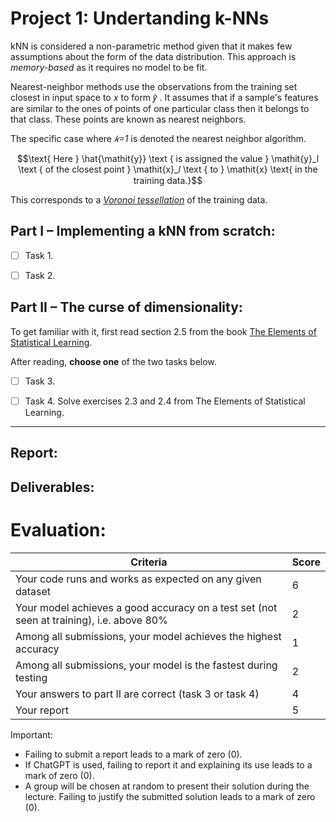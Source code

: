 # Project 1: Undertanding k-NNs

kNN is considered a non-parametric method given that it makes few assumptions about the form of the data distribution. This approach is _memory-based_ as it requires no model to be fit.

Nearest-neighbor methods use the observations from the training set closest in input space to 𝑥 to form 𝑦̂ . It assumes that if a sample's features are similar to the ones of points of one particular class then it belongs to that class. These points are known as nearest neighbors.

The specific case where _𝑘=1_ is denoted the nearest neighbor algorithm. 

```math
\text{ Here } \hat{\mathit{y}} \text { is assigned the value } \mathit{y}_l  \text { of the closest point } \mathit{x}_𝑙 \text { to } \mathit{x} \text{ in the training data.}
```

 This corresponds to a [_Voronoi tessellation_](https://en.wikipedia.org/wiki/Voronoi_diagram) of the training data.

## Part I – Implementing a kNN from scratch:

- [ ] Task 1.

- [ ] Task 2.

## Part II – The curse of dimensionality:

To get familiar with it, first read section 2.5 from the book [The Elements of Statistical Learning](https://hastie.su.domains/Papers/ESLII.pdf). 

After reading, **choose one** of the two tasks below.

- [ ] Task 3.

- [ ] Task 4. Solve exercises 2.3 and 2.4 from The Elements of Statistical Learning.

---

## Report:

## Deliverables:


# Evaluation:

| Criteria | Score |
|-|-|
| Your code runs and works as expected on any given dataset | 6 |
| Your model achieves a good accuracy on a test set (not seen at training), i.e. above 80% | 2 |
| Among all submissions, your model achieves the highest accuracy | 1 | 
| Among all submissions, your model is the fastest during testing | 2 |
| Your answers to part II are correct (task 3 or task 4) | 4 |
| Your report | 5 |


Important:
- Failing to submit a report leads to a mark of zero (0).
- If ChatGPT is used, failing to report it and explaining its use leads to a mark of zero (0).
- A group will be chosen at random to present their solution during the lecture. Failing to justify the submitted solution leads to a mark of zero (0).


